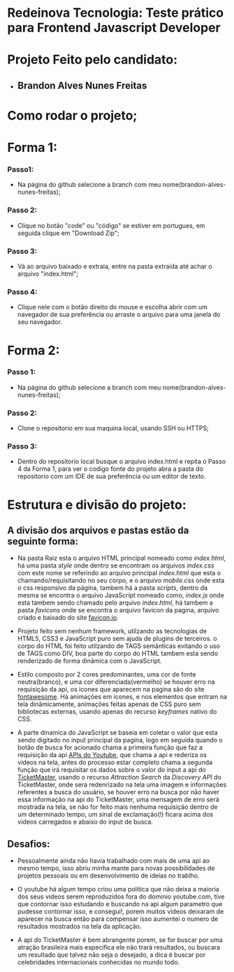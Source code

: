 # Redeinova Tecnologia: Teste prático para Frontend Javascript Developer

# Projeto Feito pelo candidato: 

* ## Brandon Alves Nunes Freitas


# Como rodar o projeto;

# Forma 1:

### Passo1: 
* Na página do github selecione a branch com meu nome(brandon-alves-nunes-freitas);
### Passo 2:
* Clique no botão "code" ou "código" se estiver em portugues, em seguida clique em "Download Zip";
### Passo 3:
* Vá ao arquivo baixado e extraia, entre na pasta extraida até achar o arquivo "index.html";
### Passo 4:
* Clique nele com o botão direito do mouse e escolha abrir com um navegador de sua preferência ou arraste o arquivo para uma janela do seu navegador.

# Forma 2:

### Passo 1:
* Na página do github selecione a branch com meu nome(brandon-alves-nunes-freitas);
### Passo 2:
* Clone o repositorio em sua maquina local, usando SSH ou HTTPS;
### Passo 3:
* Dentro do repositorio local busque o arquivo index.html e repita o Passo 4 da Forma 1, para ver o codigo fonte do projeto abra a pasta do repositorio 
com um IDE de sua preferência ou um editor de texto.



# Estrutura e divisão do projeto:
    
## A divisão dos arquivos e pastas estão da seguinte forma:
   
* Na pasta Raiz esta o arquivo HTML principal nomeado como <em>index.html</em>, há uma pasta <em>style</em> onde dentro se encontram os arquivos <em>index.css</em>
com este nome se referindo ao arquivo principal <em>index.html</em> que esta o chamando/requisitando no seu corpo, e o arquivo <em>mobile.css</em> onde esta o css responsivo da página, tambem há a pasta <em>scripts</em>, dentro da mesma se encontra o arquivo JavaScript nomeado como, <em>index.js</em> onde esta tambem sendo chamado pelo arquivo <em>index.html</em>, há tambem a pasta <em>favicons</em> onde se encontra o arquivo favicon da pagina, arquivo criado e baixado do site <a href='https://favicon.io/'>favicon.io</a>.
  
   
 * Projeto feito sem nenhum framework, utilzando as tecnologias de HTML5, CSS3 e JavaScript puro sem ajuda de plugins de terceiros.
o corpo do HTML foi feito utilzando de TAGS semânticas evitando o uso de TAGS como DIV, boa parte do corpo do HTML tambem esta sendo renderizado de forma dinâmica com o JavaScript.
 
  
 * Estilo composto por 2 cores predominantes, uma cor de fonte neutra(branco), e uma cor diferenciada(vermelho) se houver erro na requisição da api, 
 os icones que aparecem na pagina são do site <a href='https://fontawesome.com'>fontawesome</a>.
  Há animações em icones, e nos elementos que entram na tela dinâmicamente, animações feitas apenas de CSS puro sem bibliotecas externas, usando apenas do 
 recurso <em>keyframes</em> nativo do CSS.
  
  
 *  A parte dinamica do JavaScript se baseia em coletar o valor que esta sendo digitado no input principal da pagina, logo em seguida quando o botão 
 de busca for acionado chama a primeira função que faz a requisição da api <a href='https://developers.google.com/youtube/v3/getting-started' >APIs do Youtube</a>, que chama a api e rederiza os videos na tela, antes do processo estar completo chama a segunda função que irá requisitar os dados sobre o valor 
 do input a api do <a href='https://developer.ticketmaster.com/products-and-docs/apis/discovery-api/v2/'>TicketMaster</a>, usando o recurso <em>Attraction Search</em> da <em>Discovery API</em> do TicketMaster, onde sera redenrizado na tela uma imagem e informações referentes a busca do usuário, se houver erro na busca por não haver essa informação na api do TicketMaster, uma mensagem de erro será mostrada na tela, se não for feito mais nenhuma requisição dentro 
 de um determinado tempo, um sinal de exclamação(!) ficara acima dos videos carregados e abaixo do input de busca.
  

## Desafios:
   
* Pessoalmente ainda não havia trabalhado com mais de uma api ao mesmo tempo, isso abriu minha mante para novas possibilidades de projetos pessoais ou em desenvolvimento de ideias no trablho.
    
   
* O youtube há algum tempo criou uma politica que não deixa a maioria dos seus videos serem reproduzidos fora do dominio youtube.com, tive que contornar isso estudando e buscando na api algum parametro que pudesse contornar isso, e consegui!, porem muitos videos deixaram de aparecer na busca então para compensar isso aumentei o numero de resultados mostrados na tela da aplicação.
    
   
* A api do TicketMaster é bem abrangente porem, se for buscar por uma atração brasileira mais especifica ele não trará resultados, ou buscara um resultado que talvez não seja o desejado, a dica é buscar por celebridades internacionais conhecidas no mundo todo.
   







